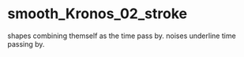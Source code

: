 # smooth_Kronos_02_stroke
shapes combining themself as the time pass by. noises underline time passing by.

